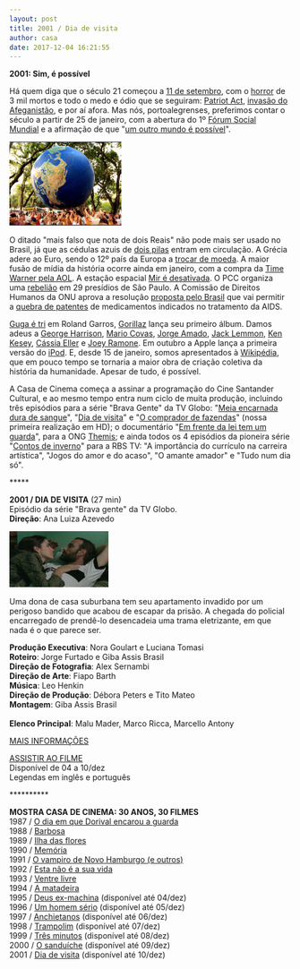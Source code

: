 ```yaml
---
layout: post
title: 2001 / Dia de visita
author: casa
date: 2017-12-04 16:21:55
---
```

**2001: Sim, é possível**

Há quem diga que o século 21 começou a [11 de setembro](http://www.dw.com/pt-br/1973-golpe-militar-no-chile/a-319346), com o [horror](https://pt.wikipedia.org/wiki/Ataques_de_11_de_setembro_de_2001) de 3 mil mortos e todo o medo e ódio que se seguiram: [Patriot Act](https://pt.wikipedia.org/wiki/USA_PATRIOT_Act), [invasão do Afeganistão](https://outraspalavras.net/outrasmidias/afeganistao-o-fracasso-dos-eua-em-sua-guerra-mais-longa/), e por aí afora. Mas nós, portoalegrenses, preferimos contar o século a partir de 25 de janeiro, com a abertura do 1º [Fórum Social Mundial](https://www.youtube.com/watch?v=c-BYTq1-Mx0) e a afirmação de que "[um outro mundo é possível](https://en.wikipedia.org/wiki/Imperial_Ambitions#Nine:_Another_World_is_Possible)".

[![](/uploads/fsm1.jpg)](https://www.casacinepoa.com.br/uploads/fsm.jpg)

O ditado "mais falso que nota de dois Reais" não pode mais ser usado no Brasil, já que as cédulas azuis de [dois pilas](https://pt.wikipedia.org/wiki/C%C3%A9dula_de_dois_reais) entram em circulação. A Grécia adere ao Euro, sendo o 12º país da Europa a [trocar de moeda](https://www.theguardian.com/business/2001/jan/01/emu.theeuro). A maior fusão de mídia da história ocorre ainda em janeiro, com a compra da [Time Warner pela AOL](http://cnnfn.cnn.com/2001/01/11/deals/hold_aol/). A estação espacial [Mir é desativada](https://www.youtube.com/watch?v=h902KJb0cfE). O PCC organiza uma [rebelião](http://www1.folha.uol.com.br/folha/cotidiano/ult95u121461.shtml) em 29 presídios de São Paulo. A Comissão de Direitos Humanos da ONU aprova a resolução [proposta pelo Brasil](https://www.law.umich.edu/facultyhome/drwcasebook/Documents/Documents/UN%20Commission%20on%20Human%20Rights%20Resolution%202001-22%20Access%20to%20medication%20in%20the%20context%20of%20pandemics%20such%20as%20HIV-AIDS.pdf) que vai permitir a [quebra de patentes](https://g1.globo.com/Noticias/Ciencia/0,,MUL31234-5603,00-LULA+QUEBRA+PATENTE+DE+REMEDIO+ANTIAIDS.html) de medicamentos indicados no tratamento da AIDS.

[Guga é tri](https://www.youtube.com/watch?v=htkIO6FBJrs) em Roland Garros, [Gorillaz](https://www.youtube.com/watch?v=1V_xRb0x9aw) lança seu primeiro álbum. Damos adeus a [George Harrison](https://youtu.be/EA3ec-YmLYw), [Mario Covas](https://pt.wikipedia.org/wiki/M%C3%A1rio_Covas), [Jorge Amado](https://pt.wikipedia.org/wiki/Jorge_Amado), [Jack Lemmon](https://www.youtube.com/watch?v=huJr-LujrgM), [Ken Kesey](https://en.wikipedia.org/wiki/Ken_Kesey), [Cássia Eller](https://www.youtube.com/watch?v=zkJ1Y9df7WY) e [Joey Ramone](https://www.youtube.com/watch?v=8IoO5nkxT_4). Em outubro a Apple lança a primeira versão do [iPod](https://www.youtube.com/watch?v=mE_bDNaYAr8). E, desde 15 de janeiro, somos apresentados à [Wikipédia](http://www.telegraph.co.uk/technology/wikipedia/12100516/How-Wikipedia-changed-the-world.html), que em pouco tempo se tornaria a maior obra de criação coletiva da história da humanidade. Apesar de tudo, é possível.

A Casa de Cinema começa a assinar a programação do Cine Santander Cultural, e ao mesmo tempo entra num ciclo de muita produção, incluindo três episódios para a série "Brava Gente" da TV Globo: "[Meia encarnada dura de sangue](https://www.casacinepoa.com.br/uploads/medds-imgr.jpg)", "[Dia de visita](https://www.casacinepoa.com.br/uploads/diavis-imgr.jpg)" e "[O comprador de fazendas](https://www.casacinepoa.com.br/uploads/cdfz-imgr.jpg)" (nossa primeira realização em HD); o documentário "[Em frente da lei tem um guarda](https://www.casacinepoa.com.br/uploads/efdltug-imgr.jpg)", para a ONG [Themis](http://themis.org.br/); e ainda todos os 4 episódios da pioneira série "[Contos de inverno](https://www.casacinepoa.com.br/filmes/contos-de-inverno/)" para a RBS TV: "A importância do currículo na carreira artística", "Jogos do amor e do acaso", "O amante amador" e "Tudo num dia só".

\*\*\*\**

**2001 / DIA DE VISITA** (27 min)\
Episódio da série "Brava gente" da TV Globo.\
**Direção**: Ana Luiza Azevedo

![](/uploads/diavis-im.jpg)

Uma dona de casa suburbana tem seu apartamento invadido por um perigoso bandido que acabou de escapar da prisão. A chegada do policial encarregado de prendê-lo desencadeia uma trama eletrizante, em que nada é o que parece ser.

**Produção Executiva**: Nora Goulart e Luciana Tomasi\
**Roteiro**: Jorge Furtado e Giba Assis Brasil\
**Direção de Fotografia**: Alex Sernambi\
**Direção de Arte**: Fiapo Barth\
**Música**: Leo Henkin\
**Direção de Produção**: Débora Peters e Tito Mateo\
**Montagem**: Giba Assis Brasil\
\
**Elenco Principal**: Malu Mader, Marco Ricca, Marcello Antony

[MAIS INFORMAÇÕES](https://www.casacinepoa.com.br/filmes/dia-de-visita/)

[A﻿SSISTIR AO FILME](https://vimeo.com/243380072)\
Disponível de 04 a 10/dez\
Legendas em inglês e português

\*\*\*\*\*\*\*\*\*\*

**MOSTRA CASA DE CINEMA: 30 ANOS, 30 FILMES**\
1987 / [O dia em que Dorival encarou a guarda](https://www.casacinepoa.com.br/blog/2017-11-20-1986-87-o-dia-em-que-dorival-encarou-a-guarda/)\
1988 / [Barbosa](https://www.casacinepoa.com.br/blog/2017-11-21-1988-barbosa/)[](http://www.casacinepoa.com.br/o-blog/casa-30-anos/1988-barbosa)\
1989 / [Ilha das flores](https://www.casacinepoa.com.br/blog/2017-11-22-1989-ilha-das-flores/)\
1990 / [Memória](https://www.casacinepoa.com.br/blog/2017-11-23-1990-mem%C3%B3ria/)\
1991 / [O vampiro de Novo Hamburgo (e outros)](https://www.casacinepoa.com.br/blog/2017-11-24-1991-o-vampiro-de-novo-hamburgo-e-outros/)\
1992 / [Esta não é a sua vida](https://www.casacinepoa.com.br/blog/2017-11-25-1992-esta-n%C3%A3o-%C3%A9-a-sua-vida/)\
1993 / [Ventre livre](https://www.casacinepoa.com.br/blog/2017-11-26-1993-ventre-livre/)\
1994 / [A matadeira](https://www.casacinepoa.com.br/blog/2017-11-27-1994-a-matadeira/)\
1995 / [Deus ex-machina](https://vimeo.com/240061218) (disponível até 04/dez)\
1996 / [Um homem sério](https://vimeo.com/240142849) (disponível até 05/dez)\
1997 / [Anchietanos](https://vimeo.com/240152481) (disponível até 06/dez)\
1998 / [Trampolim](https://vimeo.com/240164806) (disponível até 07/dez)\
1999 / [Três minutos](https://vimeo.com/240196565) (disponível até 08/dez)\
2000 / [O sanduíche](https://vimeo.com/240198939) (disponível até 09/dez)\
2001 / [Dia de visita](https://vimeo.com/243380072) (disponível até 10/dez)